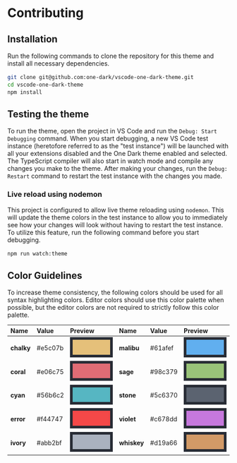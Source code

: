 # Contributing

## Installation

Run the following commands to clone the repository for this theme and install all necessary dependencies.

```bash
git clone git@github.com:one-dark/vscode-one-dark-theme.git
cd vscode-one-dark-theme
npm install
```

## Testing the theme

To run the theme, open the project in VS Code and run the `Debug: Start Debugging` command. When you start debugging, a new VS Code test instance \(heretofore referred to as the "test instance"\) will be launched with all your extensions disabled and the One Dark theme enabled and selected. The TypeScript compiler will also start in watch mode and compile any changes you make to the theme. After making your changes, run the `Debug: Restart` command to restart the test instance with the changes you made.

### Live reload using nodemon

This project is configured to allow live theme reloading using `nodemon`. This will update the theme colors in the test instance to allow you to immediately see how your changes will look without having to restart the test instance. To utilize this feature, run the following command before you start debugging.

```bash
npm run watch:theme
```

## Color Guidelines

To increase theme consistency, the following colors should be used for all syntax highlighting colors. Editor colors should use this color palette when possible, but the editor colors are not required to strictly follow this color palette.

| Name       | Value    | Preview                     | Name        | Value    | Preview                      |
| :--------- | :------- | :-------------------------- | :---------- | :------- | :--------------------------- |
| **chalky** | \#e5c07b | ![](docs/colors/chalky.jpg) | **malibu**  | \#61afef | ![](docs/colors/malibu.jpg)  |
| **coral**  | \#e06c75 | ![](docs/colors/coral.jpg)  | **sage**    | \#98c379 | ![](docs/colors/sage.jpg)    |
| **cyan**   | \#56b6c2 | ![](docs/colors/cyan.jpg)   | **stone**   | \#5c6370 | ![](docs/colors/stone.jpg)   |
| **error**  | \#f44747 | ![](docs/colors/error.jpg)  | **violet**  | \#c678dd | ![](docs/colors/violet.jpg)  |
| **ivory**  | \#abb2bf | ![](docs/colors/ivory.jpg)  | **whiskey** | \#d19a66 | ![](docs/colors/whiskey.jpg) |
